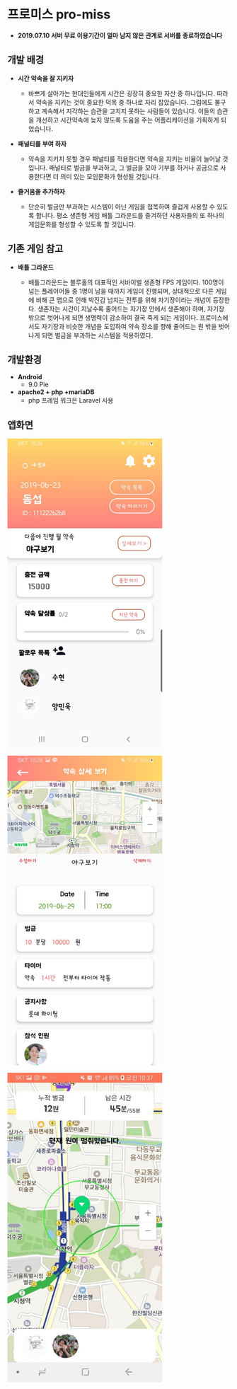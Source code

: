 # 프로미스 pro-miss

 * **2019.07.10 서버 무료 이용기간이 얼마 남지 않은 관계로 서버를 종료하였습니다**

## 개발 배경
* **시간 약속을 잘 지키자**
  * 바쁘게 살아가는 현대인들에게 시간은 굉장히 중요한 자산 중 하나입니다. 따라서 약속을 지키는 것이 중요한 덕목 중 하나로 자리 잡았습니다. 그럼에도 불구하고 계속해서 지각하는 습관을 고치지 못하는 사람들이 있습니다. 이들의 습관을 개선하고 시간약속에 늦지 않도록 도움을 주는 어플리케이션을 기획하게 되었습니다.
  
* **패널티를 부여 하자**
  * 약속을 지키지 못할 경우 패널티를 적용한다면 약속을 지키는 비율이 늘어날 것입니다. 패널티로 벌금을 부과하고, 그 벌금을 모아 기부를 하거나 공금으로 사용한다면 더 의미 있는 모임문화가 형성될 것입니다.
* **즐거움을 추가하자**
  * 단순히 벌금만 부과하는 시스템이 아닌 게임을 접목하여 즐겁게 사용할 수 있도록 합니다. 평소 생존형 게임 배틀 그라운드를 즐겨하던 사용자들의 또 하나의 게임문화를 형성할 수 있도록 할 것입니다.
  
## 기존 게임 참고

 * **배틀 그라운드**
 
   * 배틀그라운드는 블루홀의 대표적인 서바이벌 생존형 FPS 게임이다. 100명이 넘는 플레이어들 중 1명이 남을 때까지 게임이 진행되며, 상대적으로 다른 게임에 비해 큰 맵으로 인해 박진감 넘치는 전투를 위해 자기장이라는 개념이 등장한다. 생존자는 시간이 지날수록 줄어드는 자기장 안에서 생존해야 하며, 자기장 밖으로 벗어나게 되면 생명력이 감소하여 결국 죽게 되는 게임이다.
프로미스에서도 자기장과 비슷한 개념을 도입하여 약속 장소를 향해 줄어드는 원 밖을 벗어나게 되면 벌금을 부과하는 시스템을 적용하였다. 

## 개발환경
 * **Android**
   * 9.0 Pie
 * **apache2 + php +mariaDB**
   * php 프레임 워크은 Laravel 사용

## 앱화면
 
 <img width="350" height="700" src="/Image/app_screen_1.jpg"></img>


 <img width="350" height="700" src="/Image/app_screen_2.jpg"></img>


 <img width="350" height="700" src="/Image/app_screen_3.jpg"></img>




  
